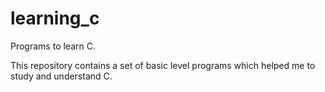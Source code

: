 # learning_c
Programs to learn C.

This repository contains a set of basic level programs which helped me to study and understand C.
